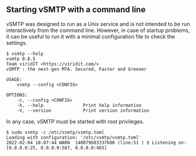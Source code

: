 ## Starting vSMTP with a command line

vSMTP was designed to run as a Unix service and is not intended to be run interactively from the command line. However, in case of startup problems, it can be useful to run it with a minimal configuration file to check the settings.

```shell
$ vsmtp --help
vsmtp 0.8.5
Team viridIT <https://viridit.com/>
vSMTP : the next-gen MTA. Secured, Faster and Greener

USAGE:
    vsmtp --config <CONFIG>

OPTIONS:
    -c, --config <CONFIG>
    -h, --help               Print help information
    -V, --version            Print version information

```

In any case, vSMTP must be started with root privileges.

```shell
$ sudo vsmtp -c /etc/vsmtp/vsmtp.toml
Loading with configuration: '/etc/vsmtp/vsmtp.toml'
2022-02-04 18:07:44 WARN  140079603337600 (line:51 ) $ Listening on: [0.0.0.0:25, 0.0.0.0:587, 0.0.0.0:465]
```


